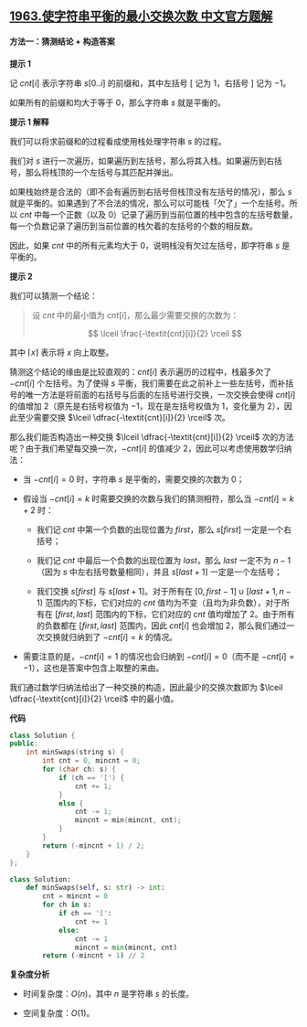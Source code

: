## [1963.使字符串平衡的最小交换次数 中文官方题解](https://leetcode.cn/problems/minimum-number-of-swaps-to-make-the-string-balanced/solutions/100000/shi-zi-fu-chuan-ping-heng-de-zui-xiao-ji-f7ye)

#### 方法一：猜测结论 + 构造答案

**提示 $1$**

记 $\textit{cnt}[i]$ 表示字符串 $s[0..i]$ 的前缀和，其中左括号 $[$ 记为 $1$，右括号 $]$ 记为 $-1$。

如果所有的前缀和均大于等于 $0$，那么字符串 $s$ 就是平衡的。

**提示 $1$ 解释**

我们可以将求前缀和的过程看成使用栈处理字符串 $s$ 的过程。

我们对 $s$ 进行一次遍历，如果遍历到左括号，那么将其入栈。如果遍历到右括号，那么将栈顶的一个左括号与其匹配并弹出。

如果栈始终是合法的（即不会有遍历到右括号但栈顶没有左括号的情况），那么 $s$ 就是平衡的。如果遇到了不合法的情况，那么可以可能栈「欠了」一个左括号。所以 $\textit{cnt}$ 中每一个正数（以及 $0$）记录了遍历到当前位置的栈中包含的左括号数量，每一个负数记录了遍历到当前位置的栈欠着的左括号的个数的相反数。

因此，如果 $\textit{cnt}$ 中的所有元素均大于 $0$，说明栈没有欠过左括号，即字符串 $s$ 是平衡的。

**提示 $2$**

我们可以猜测一个结论：

> 设 $\textit{cnt}$ 中的最小值为 $\textit{cnt}[i]$，那么最少需要交换的次数为： 
>
> $$
> \lceil \frac{-\textit{cnt}[i]}{2} \rceil
> $$

其中 $\lceil x \rceil$ 表示将 $x$ 向上取整。

猜测这个结论的缘由是比较直观的：$\textit{cnt}[i]$ 表示遍历的过程中，栈最多欠了 $-\textit{cnt}[i]$ 个左括号。为了使得 $s$ 平衡，我们需要在此之前补上一些左括号，而补括号的唯一方法是将前面的右括号与后面的左括号进行交换，一次交换会使得 $\textit{cnt}[i]$ 的值增加 $2$（原先是右括号权值为 $-1$，现在是左括号权值为 $1$，变化量为 $2$），因此至少需要交换 $\lceil \dfrac{-\textit{cnt}[i]}{2} \rceil$ 次。

那么我们能否构造出一种交换 $\lceil \dfrac{-\textit{cnt}[i]}{2} \rceil$ 次的方法呢？由于我们希望每交换一次，$-\textit{cnt}[i]$ 的值减少 $2$，因此可以考虑使用数学归纳法：

- 当 $-\textit{cnt}[i] = 0$ 时，字符串 $s$ 是平衡的，需要交换的次数为 $0$；

- 假设当 $-\textit{cnt}[i] = k$ 时需要交换的次数与我们的猜测相符，那么当 $-\textit{cnt}[i] = k+2$ 时：

    - 我们记 $\textit{cnt}$ 中第一个负数的出现位置为 $\textit{first}$，那么 $s[\textit{first}]$ 一定是一个右括号；

    - 我们记 $\textit{cnt}$ 中最后一个负数的出现位置为 $\textit{last}$，那么 $\textit{last}$ 一定不为 $n-1$（因为 $s$ 中左右括号数量相同），并且 $s[\textit{last} + 1]$ 一定是一个左括号；

    - 我们交换 $s[\textit{first}]$ 与 $s[\textit{last} + 1]$。对于所有在 $[0, \textit{first} - 1] \cup [\textit{last} + 1, n-1)$ 范围内的下标，它们对应的 $\textit{cnt}$ 值均为不变（且均为非负数），对于所有在 $[\textit{first}, \textit{last}]$ 范围内的下标，它们对应的 $\textit{cnt}$ 值均增加了 $2$。由于所有的负数都在 $[\textit{first}, \textit{last}]$ 范围内，因此 $\textit{cnt}[i]$ 也会增加 $2$，那么我们通过一次交换就归纳到了 $-\textit{cnt}[i] = k$ 的情况。

- 需要注意的是，$-\textit{cnt}[i] = 1$ 的情况也会归纳到 $-\textit{cnt}[i] = 0$（而不是 $-\textit{cnt}[i] = -1$），这也是答案中包含上取整的来由。

我们通过数学归纳法给出了一种交换的构造，因此最少的交换次数即为 $\lceil \dfrac{-\textit{cnt}[i]}{2} \rceil$ 中的最小值。

**代码**

```C++ [sol1-C++]
class Solution {
public:
    int minSwaps(string s) {
        int cnt = 0, mincnt = 0;
        for (char ch: s) {
            if (ch == '[') {
                cnt += 1;
            }
            else {
                cnt -= 1;
                mincnt = min(mincnt, cnt);
            }
        }
        return (-mincnt + 1) / 2;
    }
};
```

```Python [sol1-Python3]
class Solution:
    def minSwaps(self, s: str) -> int:
        cnt = mincnt = 0
        for ch in s:
            if ch == '[':
                cnt += 1
            else:
                cnt -= 1
                mincnt = min(mincnt, cnt)
        return (-mincnt + 1) // 2
```

**复杂度分析**

- 时间复杂度：$O(n)$，其中 $n$ 是字符串 $s$ 的长度。

- 空间复杂度：$O(1)$。